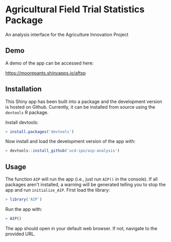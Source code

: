 # Agricultural Field Trial Statistics Package

An analysis interface for the Agriculture Innovation Project

## Demo

A demo of the app can be accessed here:

https://moorepants.shinyapps.io/aftsp

## Installation

This Shiny app has been built into a package and the development version is
hosted on Github. Currently, it can be installed from source using the
`devtools` R package.

Install devtools:

```R
> install.packages('devtools')
```

Now install and load the development version of the app with:

```R
> devtools::install_github('ucd-ipo/aip-analysis')
```

## Usage

The function `AIP` will run the app (i.e., just run `AIP()` in the console). If
all packages aren't installed, a warning will be generated telling you to stop
the app and run `initialize_AIP`. First load the library:

```R
> library('AIP')
```

Run the app with:

```R
> AIP()
```

The app should open in your default web browser. If not, navigate to the
provided URL.
